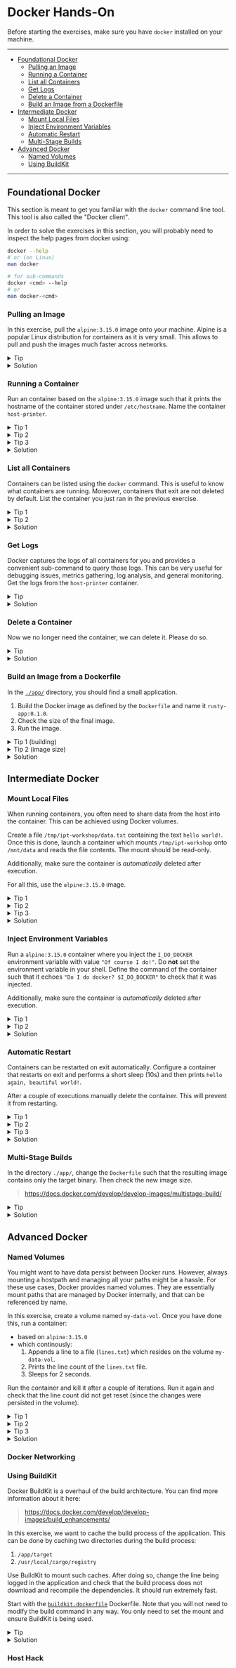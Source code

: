 # Docker Hands-On

Before starting the exercises, make sure you have `docker` installed on your machine.

---

* [Foundational Docker](#foundational-docker)
  * [Pulling an Image](#pulling-an-image)
  * [Running a Container](#running-a-container)
  * [List all Containers](#list-all-containers)
  * [Get Logs](#get-logs)
  * [Delete a Container](#delete-a-container)
  * [Build an Image from a Dockerfile](#build-an-image-from-a-dockerfile)
* [Intermediate Docker](#intermediate-docker)
  * [Mount Local Files](#mount-local-files)
  * [Inject Environment Variables](#inject-environment-variables)
  * [Automatic Restart](#automatic-restart)
  * [Multi-Stage Builds](#multi-stage-builds)
* [Advanced Docker](#advanced-docker)
  * [Named Volumes](#named-volumes)
  * [Using BuildKit](#using-buildkit)

---

## Foundational Docker

This section is meant to get you familiar with the `docker` command line tool. This tool is also
called the "Docker client".

In order to solve the exercises in this section, you will probably need to inspect the help pages
from docker using:

```bash
docker --help
# or (on Linux)
man docker

# for sub-commands
docker <cmd> --help
# or
man docker-<cmd>
```

### Pulling an Image

In this exercise, pull the `alpine:3.15.0` image onto your machine. Alpine is a popular Linux
distribution for containers as it is very small. This allows to pull and push the images much faster
across networks.


<details>
  <summary>Tip</summary>

Check out `docker pull --help` or `man docker-pull`.

</details>

<details>
  <summary>Solution</summary>

```
$ docker pull alpine:3.15.0
3.15.0: Pulling from library/alpine
59bf1c3509f3: Pull complete
Digest: sha256:21a3deaa0d32a8057914f36584b5288d2e5ecc984380bc0118285c70fa8c9300
Status: Downloaded newer image for alpine:3.15.0
docker.io/library/alpine:3.15.0
```

</details>

### Running a Container

Run an container based on the `alpine:3.15.0` image such that it prints the hostname of the
container stored under `/etc/hostname`. Name the container `host-printer`.


<details>
  <summary>Tip 1</summary>

Check out `docker run --help` or `man docker-run`.

</details>

<details>
  <summary>Tip 2</summary>

Use the `--name` flag to provide the container name.

</details>

<details>
  <summary>Tip 3</summary>

The command you need to pass is `cat /etc/hostname`.

</details>

<details>
  <summary>Solution</summary>

```
$ docker run --name host-printer alpine:3.15.0 cat /etc/hostname
fec72c948753
```

</details>

### List all Containers

Containers can be listed using the `docker` command. This is useful to know what containers are
running. Moreover, containers that exit are not deleted by default. List the container you just ran
in the previous exercise.


<details>
  <summary>Tip 1</summary>

Check out `docker container --help` or `man docker-container`.

</details>

<details>
  <summary>Tip 2</summary>

Check out `docker container ls --help` or `man docker-container-ls`.

</details>

<details>
  <summary>Solution</summary>

You need to use the `-a/--all` flag to also list exited containers:

```
$ docker container ls -a
CONTAINER ID   IMAGE                      COMMAND                  CREATED         STATUS                     PORTS                             NAMES
fec72c948753   alpine:3.15.0              "cat /etc/hostname"      4 minutes ago   Exited (0) 4 minutes ago                                     host-printer

$ # or
$ docker ps -a
CONTAINER ID   IMAGE                      COMMAND                  CREATED         STATUS                     PORTS                             NAMES
fec72c948753   alpine:3.15.0              "cat /etc/hostname"      4 minutes ago   Exited (0) 4 minutes ago                                     host-printer
```

> Note that the container ID is the same as the hostname we saw in the output of the last exercise.
> This is because `docker` automatically injects the container ID as the hostname in all containers
> it starts.

</details>


### Get Logs

Docker captures the logs of all containers for you and provides a convenient sub-command to query
those logs. This can be very useful for debugging issues, metrics gathering, log analysis, and
general monitoring. Get the logs from the `host-printer` container.

<details>
  <summary>Tip</summary>

Check out `docker logs --help` or `man docker-logs`.

</details>

<details>
  <summary>Solution</summary>

> Note you can always reference a container by either its ID or its name. The same is true for
> images.

```
$ docker logs host-printer
fec72c948753

$ # or (change to your container ID)
$ docker logs fec72c948753
fec72c948753
```

We again see the container ID/hostname, the output of the `cat /etc/hostname` command we ran.

</details>

### Delete a Container

Now we no longer need the container, we can delete it. Please do so.

<details>
  <summary>Tip</summary>

Check out `docker rm --help` or `man docker-rm`.

</details>

<details>
  <summary>Solution</summary>

```
$ docker rm host-printer
host-printer

$ # or
$ docker container rm host-printer
host-printer

$ # or (change to your container ID)
$ docker rm fec72c948753
fec72c948753

$ # or (change to your container ID)
$ docker container rm fec72c948753
fec72c948753
```

Verify that the container is gone:

```
$ docker ps -a
CONTAINER ID   IMAGE                      COMMAND                  CREATED       STATUS          PORTS                             NAMES
```

</details>


### Build an Image from a Dockerfile

In the [`./app/`][app-dir] directory, you should find a small application.

1. Build the Docker image as defined by the `Dockerfile` and name it `rusty-app:0.1.0`.
2. Check the size of the final image.
3. Run the image.

[app-dir]: ./app/
[main-file]: ./app/src/main.rs

<details>
  <summary>Tip 1 (building)</summary>

Check out `docker build --help` or `man docker-build`.

</details>

<details>
  <summary>Tip 2 (image size)</summary>

You can use `docker images` to inspect images.

</details>

<details>
  <summary>Solution</summary>

In order to build the image, we run:

```
$ # executed from within the ./app/ directory
$ docker build -t rusty-app:0.1.0 ./
Sending build context to Docker daemon   21.5kB
Step 1/5 : FROM rust:1.59.0-slim-bullseye
 ---> 7f642a26afce
Step 2/5 : COPY ./Cargo.* ./
 ---> 19b718c93628
Step 3/5 : COPY ./src/ ./src/
 ---> 45c05fc3915a
Step 4/5 : RUN cargo build --release
 ---> Running in df919064db85
    Updating crates.io index
 Downloading crates ...
  Downloaded lock_api v0.4.6
  Downloaded log v0.4.14
  Downloaded miniz_oxide v0.4.4

  ...

   Compiling simple-log v1.5.1
   Compiling rusty-app v0.1.0 (/)
    Finished release [optimized] target(s) in 45.29s
Removing intermediate container df919064db85
 ---> 273e336ddf75
Step 5/5 : ENTRYPOINT target/release/rusty-app
 ---> Running in 6c07c5f128c9
Removing intermediate container 6c07c5f128c9
 ---> d280377f987f
Successfully built d280377f987f
Successfully tagged rusty-app:0.1.0
```

Then get the size using:

```
$ docker images rusty-app
REPOSITORY   TAG       IMAGE ID       CREATED          SIZE
rusty-app    0.1.0     e588e477fe38   10 seconds ago   1.17GB
```

As we can see the image is 1.17GB. This is very large considering the application does nothing. See
the [Multi-Stage Builds](#multi-stage-builds) exercise on how to reduce the size.

Finally to run the image:

```
$ docker run --rm rusty-app:0.1.0
2022-03-07 18:04:56.908388975 [INFO] <rusty_app:24>:Hello, world!
2022-03-07 18:04:57.575543306 [INFO] <rusty_app:24>:Hello, world!
2022-03-07 18:04:58.242365953 [INFO] <rusty_app:24>:Hello, world!
2022-03-07 18:04:58.908615155 [INFO] <rusty_app:24>:Hello, world!
2022-03-07 18:04:59.574947805 [INFO] <rusty_app:24>:Hello, world!
2022-03-07 18:05:00.242082482 [INFO] <rusty_app:24>:Hello, world!
^Creceived interrupt, stopping
```

</details>

## Intermediate Docker

### Mount Local Files

When running containers, you often need to share data from the host into the container. This can be
achieved using Docker volumes.

Create a file `/tmp/ipt-workshop/data.txt` containing the text `hello world!`. Once this is done,
launch a container which mounts `/tmp/ipt-workshop` onto `/mnt/data` and reads the file contents.
The mount should be read-only.

Additionally, make sure the container is _automatically_ deleted after execution.

For all this, use the `alpine:3.15.0` image.

<details>
  <summary>Tip 1</summary>

Check out `docker run --help` or `man docker-run` and look for the keyword "volume".

</details>

<details>
  <summary>Tip 2</summary>

You want to use the `-v/--volume` flag to mount the path.

</details>

<details>
  <summary>Tip 3</summary>

You want to use the `--rm` flag to automatically delete the container after exit.

</details>

<details>
  <summary>Solution</summary>

```
$ mkdir -p /tmp/ipt-workshop
$ echo 'hello world!' > /tmp/ipt-workshop/data.txt
$ docker run --rm -v /tmp/ipt-workshop:/mnt/data:ro alpine:3.15.0 cat /mnt/data/data.txt
hello world!
```

> The `ro` option makes sure the volume is read-only.

</details>

### Inject Environment Variables

Run a `alpine:3.15.0` container where you inject the `I_DO_DOCKER` environment variable with value
`"Of course I do!"`. Do **not** set the environment variable in your shell. Define the command of the
container such that it echoes `"Do I do docker? $I_DO_DOCKER"` to check that it was injected.

Additionally, make sure the container is _automatically_ deleted after execution.

<details>
  <summary>Tip 1</summary>

You want to use the `-e/--env` flag to set environment variables.

</details>

<details>
  <summary>Tip 2</summary>

Be careful not to evaluate the environment variable in your shell before passing it to the
container. The simplest way to achieve this is to use a wrapping shell (`sh`).

</details>

<details>
  <summary>Solution</summary>

The following will not work:

```
$ docker run --rm -e I_DO_DOCKER='Of course I do!' alpine:3.15.0 echo "Do I do docker? $I_DO_DOCKER"
Do I do docker?
```

The reason is that `$I_DO_DOCKER` gets evaluated in your current shell before passing it to the
container as an environment variable.

You might be tempted to therefore try something such as:

```
$ docker run --rm -e I_DO_DOCKER='Of course I do!' alpine:3.15.0 echo "Do I do docker? \$I_DO_DOCKER"
Do I do docker? $I_DO_DOCKER
```

The issue here is that, depending on your shell (`sh`, `bash`, `zsh`), the content might be passed
raw to the container (it only does variable expansion) which is why it will pass `\$` to the
container which will thus not expand the variable.

The solution is to wrap it in a shell to ensure the `\$` is evaluated to `$` when the argument is
passed, or provide a single quote wrapper:

```
$ docker run --rm -e I_DO_DOCKER='Of course I do!' alpine:3.15.0 sh -c "echo Do I do docker? \$I_DO_DOCKER"
Do I do docker? Of course I do!

$ # or
$ docker run --rm -e I_DO_DOCKER='Of course I do!' alpine:3.15.0 sh -c 'echo "Do I do docker? $I_DO_DOCKER"'
Do I do docker? Of course I do!
```

</details>

### Automatic Restart

Containers can be restarted on exit automatically. Configure a container that restarts on exit and
performs a short sleep (10s) and then prints `hello again, beautiful world!`.

After a couple of executions manually delete the container. This will prevent it from restarting.

<details>
  <summary>Tip 1</summary>

You will want to use the `--restart` flag to set a restart policy. Make sure you check which one to
use.

</details>

<details>
  <summary>Tip 2</summary>

Use a wrapping shell to execute several commands sequentially.

</details>

<details>
  <summary>Tip 3</summary>

Check the container restarted with `docker ps`.

</details>


<details>
  <summary>Solution</summary>

We will use the following command for the container: `sleep 10; echo "hello again, beautiful
world!"`. This will need to be wrapped in a shell in order to handle the `;` correctly.

Note the container will not fail but exit with status code 0. This means we need to use the `always`
or `unless-stopped` policy. The only difference between those two is whether to start the container
when the daemon boots. Since we will manually delete the container right after, it makes no
difference which one you use.

> Another way to achieve this (but ugly), is to change the command to fail after the print, and then
> use the `on-failure` policy. E.g. `sleep 10; echo "hello again, beautiful world!; exit 1"`

```
$ # be patient it will take 10 seconds to print
$ docker run --restart=unless-stopped --name loop alpine:3.15.0 sh -c 'sleep 10; echo "hello again, beautiful world!"'
hello again, beautiful world!

$ # check that the container was restarted after it exited
$ docker ps
CONTAINER ID   IMAGE           COMMAND                  CREATED              STATUS         PORTS     NAMES
c61eb46c1fb1   alpine:3.15.0   "sh -c 'sleep 10; ec…"   About a minute ago   Up 6 seconds             loop

$ # stop the container
$ # this can take up to 10 seconds, since we do not handle the interrupt in the sleep
$ docker stop loop
loop

$ # delete the container
$ docker rm loop
loop
```

</details>

### Multi-Stage Builds

In the directory `./app/`, change the `Dockerfile` such that the resulting image contains only the
target binary. Then check the new image size.

> https://docs.docker.com/develop/develop-images/multistage-build/

<details>
  <summary>Tip</summary>

Use `scratch` as a base for the runtime image.

</details>

<details>
  <summary>Solution</summary>

Change the `Dockerfile` to:

```dockerfile
FROM rust:1.59.0-slim-bullseye as builder

WORKDIR /app

# Don't worry about all the x86_64-unknown-linux-musl stuff. It is necessary
# for a later exercise in order to compile the executable generically.
RUN rustup target add x86_64-unknown-linux-musl

# Copy code
COPY ./Cargo.* ./
COPY ./src/ ./src/

# Compile
RUN cargo build --release --target x86_64-unknown-linux-musl

FROM scratch

COPY --from=builder target/x86_64-unknown-linux-musl/release/rusty-app /app

ENTRYPOINT ["/app"]
```

> Note that the entrypoint needs to remain in an array. Providing it as a single string will cause
> the interrupt to no longer reach the application. Why this happens is outside the scope of this
> exercise.

> Moreover, note that the build was preconfigured to work with `scratch`. The compilation needs to
> ensure that we result in a single statically linked executable that uses `musl` as a `libc`
> implementation. Why this is required is also outside the scope of this exercise.

Using the new `Dockerfile`, build the application:

```
$ docker build -t rusty-app:0.1.0 .
Sending build context to Docker daemon  22.02kB
Step 1/8 : FROM rust:1.59.0-slim-bullseye as builder
 ---> 7f642a26afce
Step 2/8 : RUN rustup target add x86_64-unknown-linux-musl
 ---> Using cache
 ---> 40c0ec504a90
Step 3/8 : COPY ./Cargo.* ./
 ---> Using cache
 ---> 703578298e27
Step 4/8 : COPY ./src/ ./src/
 ---> Using cache
 ---> 8b90f01c326e
Step 5/8 : RUN cargo build --release --target x86_64-unknown-linux-musl
 ---> Using cache
 ---> 95bf0993284d
Step 6/8 : FROM scratch
 --->
Step 7/8 : COPY --from=builder target/x86_64-unknown-linux-musl/release/rusty-app /app
 ---> Using cache
 ---> b07ab8c10bb7
Step 8/8 : ENTRYPOINT ["/app"]
 ---> Running in 51051146715f
Removing intermediate container 51051146715f
 ---> c70663b3ad75
Successfully built c70663b3ad75
Successfully tagged rusty-app:0.1.0
```

Now check the size of the new image:

```
$ docker images rusty-app
REPOSITORY   TAG       IMAGE ID       CREATED         SIZE
rusty-app    0.1.0     c70663b3ad75   38 seconds ago   4.4MB
```

We can see we decreased the size of the image to only 4.4MB (from 1.17GB!). This is not only better
for performance (less network traffic, faster load into memory), but also improves security as all
the bloat is removed.

</details>


## Advanced Docker

### Named Volumes

You might want to have data persist between Docker runs. However, always mounting a hostpath and
managing all your paths might be a hassle. For these use cases, Docker provides named volumes. They
are essentially mount paths that are managed by Docker internally, and that can be referenced by
name.

In this exercise, create a volume named `my-data-vol`. Once you have done this, run a container:

- based on `alpine:3.15.0`
- which continously:
  1. Appends a line to a file (`lines.txt`) which resides on the volume `my-data-vol`.
  2. Prints the line count of the `lines.txt` file.
  3. Sleeps for 2 seconds.

Run the container and kill it after a couple of iterations. Run it again and check that the line
count did not get reset (since the changes were persisted in the volume).

<details>
  <summary>Tip 1</summary>

Check out `docker volume --help` or `man docker-volume`.

</details>

<details>
  <summary>Tip 2</summary>

You can mount a named volume by referencing it by name (e.g. `-v <vol-name>:<mount-path>`).

</details>

<details>
  <summary>Tip 3</summary>

Use the following as a command for your container:

```sh
sh -c '
  while :
  do
    echo "a new line" >> <path-to-volume>/lines.txt
    wc -l <path-to-volume>/lines.txt
    sleep 2
  done
'
```

</details>

<details>
  <summary>Solution</summary>

First we create the volume:

```
$ docker volume create my-data-vol
my-data-vol
```

Then launch the container:

```
$ docker run --rm --name line-loop -v my-data-vol:/mnt/data:rw alpine:3.15.0 sh -c '
$   while :
$   do
$     echo "a new line" >> /mnt/data/lines.txt
$     wc -l /mnt/data/lines.txt
$     sleep 2
$   done
$ '
1 /mnt/data/lines.txt
2 /mnt/data/lines.txt
3 /mnt/data/lines.txt
4 /mnt/data/lines.txt
^C%
```

> Note that the `:rw` option on the mount is not necessary, it is the default. I like to make this
> explicit though.

Running the same command again:

```
$ docker run --rm --name line-loop -v my-data-vol:/mnt/data:rw alpine:3.15.0 sh -c '
$   while :
$   do
$     echo "a new line" >> /mnt/data/lines.txt
$     wc -l /mnt/data/lines.txt
$     sleep 2
$   done
$ '
5 /mnt/data/lines.txt
6 /mnt/data/lines.txt
7 /mnt/data/lines.txt
8 /mnt/data/lines.txt
9 /mnt/data/lines.txt
^C%
```

The data in the file was persisted!

</details>


### Docker Networking

<!-- TODO(@jakob):  -->

### Using BuildKit

Docker BuildKit is a overhaul of the build architecture. You can find more information about it
here:

> https://docs.docker.com/develop/develop-images/build_enhancements/

In this exercise, we want to cache the build process of the application. This can be done by caching
two directories during the build process:

1. `/app/target`
2. `/usr/local/cargo/registry`

Use BuildKit to mount such caches. After doing so, change the line being logged in the application
and check that the build process does not download and recompile the dependencies. It should run
extremely fast.

Start with the [`buildkit.dockerfile`][buildkit-dockerfile] Dockerfile. Note that you will not need
to modify the build command in any way. You only need to set the mount and ensure BuildKit is being
used.

[buildkit-dockerfile]: ./app/buildkit.dockerfile

<details>
  <summary>Tip</summary>

Read up on the following:

> https://github.com/moby/buildkit/blob/master/frontend/dockerfile/docs/syntax.md#build-mounts-run---mount

</details>

<details>
  <summary>Solution</summary>

First, ensure you are using BuildKit by running the following export:

```sh
export DOCKER_BUILDKIT=1
```

Once you have done this, change the `build.dockerfile` to:

```dockerfile
# syntax=docker/dockerfile:1.3
FROM rust:1.59.0-slim-bullseye as builder

WORKDIR /app

RUN rustup toolchain install nightly
RUN rustup default nightly
RUN rustup target add x86_64-unknown-linux-musl

# Copy code
COPY ./Cargo.* ./
COPY ./src/ ./src/

# Compile
RUN --mount=type=cache,target=/app/target \
    --mount=type=cache,target=/usr/local/cargo/registry \
    ["cargo", "build", "--release", "--target", "x86_64-unknown-linux-musl", "-Z", "unstable-options", "--out-dir", "/app/bin"]

## Runtime image
FROM scratch

COPY --from=builder /app/bin/rusty-app /app

ENTRYPOINT ["/app"]

# vim:ft=dockerfile
```

> Note the initial comment is very important!

With this we can launch the build using:

```
$ docker build -t rusty-app:0.1.0 -f buildkit.dockerfile .
[+] Building 75.9s (18/18) FINISHED
 => [internal] load build definition from buildkit.dockerfile                                                                                                                                                   0.0s
 => => transferring dockerfile: 646B                                                                                                                                                                            0.0s
 => [internal] load .dockerignore                                                                                                                                                                               0.0s
 => => transferring context: 67B                                                                                                                                                                                0.0s
 => resolve image config for docker.io/docker/dockerfile:1.3                                                                                                                                                    6.1s
 => docker-image://docker.io/docker/dockerfile:1.3@sha256:42399d4635eddd7a9b8a24be879d2f9a930d0ed040a61324cfdf59ef1357b3b2                                                                                      1.1s
 => => resolve docker.io/docker/dockerfile:1.3@sha256:42399d4635eddd7a9b8a24be879d2f9a930d0ed040a61324cfdf59ef1357b3b2                                                                                          0.0s
 => => sha256:93f32bd6dd9004897fed4703191f48924975081860667932a4df35ba567d7426 528B / 528B                                                                                                                      0.0s
 => => sha256:e532695ddd93ca7c85a816c67afdb352e91052fab7ac19a675088f80915779a7 1.21kB / 1.21kB                                                                                                                  0.0s
 => => sha256:24a639a53085eb680e1d11618ac62f3977a3926fedf5b8471ace519b8c778030 9.67MB / 9.67MB                                                                                                                  0.7s
 => => sha256:42399d4635eddd7a9b8a24be879d2f9a930d0ed040a61324cfdf59ef1357b3b2 2.00kB / 2.00kB                                                                                                                  0.0s
 => => extracting sha256:24a639a53085eb680e1d11618ac62f3977a3926fedf5b8471ace519b8c778030                                                                                                                       0.3s
 => [internal] load .dockerignore                                                                                                                                                                               0.0s
 => [internal] load build definition from buildkit.dockerfile                                                                                                                                                   0.0s
 => [internal] load metadata for docker.io/library/rust:1.59.0-slim-bullseye                                                                                                                                    0.0s
 => [builder 1/8] FROM docker.io/library/rust:1.59.0-slim-bullseye                                                                                                                                              0.1s
 => [internal] load build context                                                                                                                                                                               0.1s
 => => transferring context: 14.43kB                                                                                                                                                                            0.0s
 => [builder 2/8] WORKDIR /app                                                                                                                                                                                  0.0s
 => [builder 3/8] RUN rustup toolchain install nightly                                                                                                                                                         13.1s
 => [builder 4/8] RUN rustup default nightly                                                                                                                                                                    0.6s
 => [builder 5/8] RUN rustup target add x86_64-unknown-linux-musl                                                                                                                                               6.8s
 => [builder 6/8] COPY ./Cargo.* ./                                                                                                                                                                             0.0s
 => [builder 7/8] COPY ./src/ ./src/                                                                                                                                                                            0.1s
 => [builder 8/8] RUN --mount=type=cache,target=/app/target     --mount=type=cache,target=/usr/local/cargo/registry     ["cargo", "build", "--release", "--target", "x86_64-unknown-linux-musl", "-Z", "unsta  47.4s
 => [stage-1 1/1] COPY --from=builder /app/bin/rusty-app /app                                                                                                                                                   0.0s
 => exporting to image                                                                                                                                                                                          0.0s
 => => exporting layers                                                                                                                                                                                         0.0s
 => => writing image sha256:c498722161f38a2dec008522a9c70d5d170875605c9a41401267d5b65899403d                                                                                                                    0.0s
 => => naming to docker.io/library/rusty-app:0.1.0                                                                                                                                                              0.0s
```

> The build took 75 seconds.

Let's check that it works:

```
$ docker run --rm rusty-app:0.1.0
2022-03-08 13:01:16.267866997 [INFO] <rusty_app:24>:Hello, world!
2022-03-08 13:01:16.934343111 [INFO] <rusty_app:24>:Hello, world!
2022-03-08 13:01:17.601468645 [INFO] <rusty_app:24>:Hello, world!
2022-03-08 13:01:18.268611268 [INFO] <rusty_app:24>:Hello, world!
2022-03-08 13:01:18.934888805 [INFO] <rusty_app:24>:Hello, world!
^Creceived interrupt, stopping
```

Now let's change the log to `"Hello everyone!"`:

```rust
// on line 24
info!("Hello everyone!");
```

Now let us build again:

```
$ docker build -t rusty-app:0.1.0 -f buildkit.dockerfile .
[+] Building 3.5s (18/18) FINISHED
 => [internal] load build definition from buildkit.dockerfile                                                                                                                                                   0.0s
 => => transferring dockerfile: 47B                                                                                                                                                                             0.0s
 => [internal] load .dockerignore                                                                                                                                                                               0.0s
 => => transferring context: 34B                                                                                                                                                                                0.0s
 => resolve image config for docker.io/docker/dockerfile:1.3                                                                                                                                                    2.1s
 => CACHED docker-image://docker.io/docker/dockerfile:1.3@sha256:42399d4635eddd7a9b8a24be879d2f9a930d0ed040a61324cfdf59ef1357b3b2                                                                               0.0s
 => [internal] load .dockerignore                                                                                                                                                                               0.0s
 => [internal] load build definition from buildkit.dockerfile                                                                                                                                                   0.0s
 => [internal] load metadata for docker.io/library/rust:1.59.0-slim-bullseye                                                                                                                                    0.0s
 => [builder 1/8] FROM docker.io/library/rust:1.59.0-slim-bullseye                                                                                                                                              0.0s
 => [internal] load build context                                                                                                                                                                               0.0s
 => => transferring context: 780B                                                                                                                                                                               0.0s
 => CACHED [builder 2/8] WORKDIR /app                                                                                                                                                                           0.0s
 => CACHED [builder 3/8] RUN rustup toolchain install nightly                                                                                                                                                   0.0s
 => CACHED [builder 4/8] RUN rustup default nightly                                                                                                                                                             0.0s
 => CACHED [builder 5/8] RUN rustup target add x86_64-unknown-linux-musl                                                                                                                                        0.0s
 => CACHED [builder 6/8] COPY ./Cargo.* ./                                                                                                                                                                      0.0s
 => [builder 7/8] COPY ./src/ ./src/                                                                                                                                                                            0.0s
 => [builder 8/8] RUN --mount=type=cache,target=/app/target     --mount=type=cache,target=/usr/local/cargo/registry     ["cargo", "build", "--release", "--target", "x86_64-unknown-linux-musl", "-Z", "unstab  1.0s
 => [stage-1 1/1] COPY --from=builder /app/bin/rusty-app /app                                                                                                                                                   0.0s
 => exporting to image                                                                                                                                                                                          0.0s
 => => exporting layers                                                                                                                                                                                         0.0s
 => => writing image sha256:d9c983024fa50473667d62abea02d988c7b34b22536659510276908682569b5a                                                                                                                    0.0s
 => => naming to docker.io/library/rusty-app:0.1.0                                                                                                                                                              0.0s
```

> Thanks to the caching, the build now only took 3.5 seconds!

Let's try the application:

```
$ docker run --rm rusty-app:0.1.0
2022-03-08 13:02:48.572314079 [INFO] <rusty_app:24>:Hello everyone!
2022-03-08 13:02:49.238526698 [INFO] <rusty_app:24>:Hello everyone!
2022-03-08 13:02:49.905180936 [INFO] <rusty_app:24>:Hello everyone!
2022-03-08 13:02:50.572334707 [INFO] <rusty_app:24>:Hello everyone!
^Creceived interrupt, stopping
```

</details>

### Host Hack

<!-- TODO(@jakob): user creation via passwd mounting  -->

